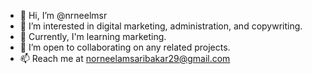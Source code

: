 - 👋 Hi, I’m @nrneelmsr
- 👀 I’m interested in digital marketing, administration, and copywriting.
- 🌱 Currently, I'm learning marketing.
- 💞️ I’m open to collaborating on any related projects.
- 📫 Reach me at norneelamsaribakar29@gmail.com
<!---
nrneelmsr/nrneelmsr is a ✨ special ✨ repository because its `README.md` (this file) appears on your GitHub profile.
You can click the Preview link to take a look at your changes.
--->
